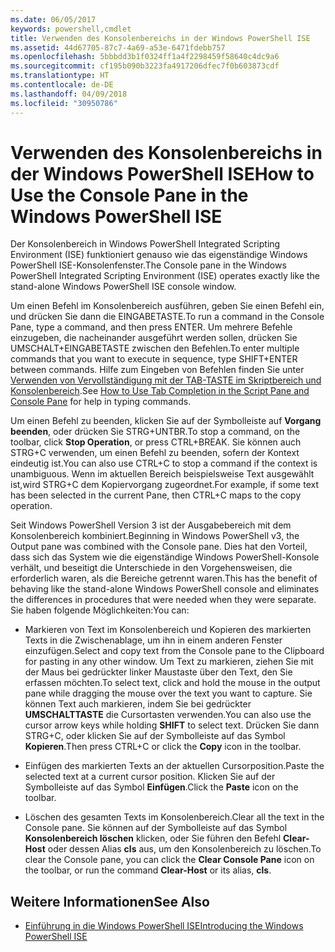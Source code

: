 ```yaml
---
ms.date: 06/05/2017
keywords: powershell,cmdlet
title: Verwenden des Konsolenbereichs in der Windows PowerShell ISE
ms.assetid: 44d67705-87c7-4a69-a53e-6471fdebb757
ms.openlocfilehash: 5bbbdd3b1f0324ff1a4f2298459f58640c4dc9a6
ms.sourcegitcommit: cf195b090b3223fa4917206dfec7f0b603873cdf
ms.translationtype: HT
ms.contentlocale: de-DE
ms.lasthandoff: 04/09/2018
ms.locfileid: "30950786"
---
```

# <a name="how-to-use-the-console-pane-in-the-windows-powershell-ise"></a><span data-ttu-id="13c02-103">Verwenden des Konsolenbereichs in der Windows PowerShell ISE</span><span class="sxs-lookup"><span data-stu-id="13c02-103">How to Use the Console Pane in the Windows PowerShell ISE</span></span>

<span data-ttu-id="13c02-104">Der Konsolenbereich in Windows PowerShell Integrated Scripting Environment (ISE) funktioniert genauso wie das eigenständige Windows PowerShell ISE-Konsolenfenster.</span><span class="sxs-lookup"><span data-stu-id="13c02-104">The Console pane in the Windows PowerShell Integrated Scripting Environment (ISE) operates exactly like the stand-alone Windows PowerShell ISE console window.</span></span>

<span data-ttu-id="13c02-105">Um einen Befehl im Konsolenbereich ausführen, geben Sie einen Befehl ein, und drücken Sie dann die EINGABETASTE.</span><span class="sxs-lookup"><span data-stu-id="13c02-105">To run a command in the Console Pane, type a command, and then press ENTER.</span></span> <span data-ttu-id="13c02-106">Um mehrere Befehle einzugeben, die nacheinander ausgeführt werden sollen, drücken Sie UMSCHALT+EINGABETASTE zwischen den Befehlen.</span><span class="sxs-lookup"><span data-stu-id="13c02-106">To enter multiple commands that you want to execute in sequence, type SHIFT+ENTER between commands.</span></span> <span data-ttu-id="13c02-107">Hilfe zum Eingeben von Befehlen finden Sie unter [Verwenden von Vervollständigung mit der TAB-TASTE im Skriptbereich und Konsolenbereich](How-to-Use-Tab-Completion-in-the-Script-Pane-and-Console-Pane.md).</span><span class="sxs-lookup"><span data-stu-id="13c02-107">See [How to Use Tab Completion in the Script Pane and Console Pane](How-to-Use-Tab-Completion-in-the-Script-Pane-and-Console-Pane.md) for help in typing commands.</span></span>

<span data-ttu-id="13c02-108">Um einen Befehl zu beenden, klicken Sie auf der Symbolleiste auf **Vorgang beenden**, oder drücken Sie STRG+UNTBR.</span><span class="sxs-lookup"><span data-stu-id="13c02-108">To stop a command, on the toolbar, click **Stop Operation**, or press CTRL+BREAK.</span></span> <span data-ttu-id="13c02-109">Sie können auch STRG+C verwenden, um einen Befehl zu beenden, sofern der Kontext eindeutig ist.</span><span class="sxs-lookup"><span data-stu-id="13c02-109">You can also use CTRL+C to stop a command if the context is unambiguous.</span></span> <span data-ttu-id="13c02-110">Wenn im aktuellen Bereich beispielsweise Text ausgewählt ist,wird STRG+C dem Kopiervorgang zugeordnet.</span><span class="sxs-lookup"><span data-stu-id="13c02-110">For example, if some text has been selected in the current Pane, then CTRL+C maps to the copy operation.</span></span>

<span data-ttu-id="13c02-111">Seit Windows PowerShell Version 3 ist der Ausgabebereich mit dem Konsolenbereich kombiniert.</span><span class="sxs-lookup"><span data-stu-id="13c02-111">Beginning in Windows PowerShell v3, the Output pane was combined with the Console pane.</span></span> <span data-ttu-id="13c02-112">Dies hat den Vorteil, dass sich das System wie die eigenständige Windows PowerShell-Konsole verhält, und beseitigt die Unterschiede in den Vorgehensweisen, die erforderlich waren, als die Bereiche getrennt waren.</span><span class="sxs-lookup"><span data-stu-id="13c02-112">This has the benefit of behaving like the stand-alone Windows PowerShell console and eliminates the differences in procedures that were needed when they were separate.</span></span> <span data-ttu-id="13c02-113">Sie haben folgende Möglichkeiten:</span><span class="sxs-lookup"><span data-stu-id="13c02-113">You can:</span></span>

- <span data-ttu-id="13c02-114">Markieren von Text im Konsolenbereich und Kopieren des markierten Texts in die Zwischenablage, um ihn in einem anderen Fenster einzufügen.</span><span class="sxs-lookup"><span data-stu-id="13c02-114">Select and copy text from the Console pane to the Clipboard for pasting in any other window.</span></span> <span data-ttu-id="13c02-115">Um Text zu markieren, ziehen Sie mit der Maus bei gedrückter linker Maustaste über den Text, den Sie erfassen möchten.</span><span class="sxs-lookup"><span data-stu-id="13c02-115">To select text, click and hold the mouse in the output pane while dragging the mouse over the text you want to capture.</span></span> <span data-ttu-id="13c02-116">Sie können Text auch markieren, indem Sie bei gedrückter **UMSCHALTTASTE** die Cursortasten verwenden.</span><span class="sxs-lookup"><span data-stu-id="13c02-116">You can also use the cursor arrow keys while holding **SHIFT** to select text.</span></span> <span data-ttu-id="13c02-117">Drücken Sie dann STRG+C, oder klicken Sie auf der Symbolleiste auf das Symbol **Kopieren**.</span><span class="sxs-lookup"><span data-stu-id="13c02-117">Then press CTRL+C or click the **Copy** icon in the toolbar.</span></span>

- <span data-ttu-id="13c02-118">Einfügen des markierten Texts an der aktuellen Cursorposition.</span><span class="sxs-lookup"><span data-stu-id="13c02-118">Paste the selected text at a current cursor position.</span></span> <span data-ttu-id="13c02-119">Klicken Sie auf der Symbolleiste auf das Symbol **Einfügen**.</span><span class="sxs-lookup"><span data-stu-id="13c02-119">Click the **Paste** icon on the toolbar.</span></span>

- <span data-ttu-id="13c02-120">Löschen des gesamten Texts im Konsolenbereich.</span><span class="sxs-lookup"><span data-stu-id="13c02-120">Clear all the text in the Console pane.</span></span> <span data-ttu-id="13c02-121">Sie können auf der Symbolleiste auf das Symbol **Konsolenbereich löschen** klicken, oder Sie führen den Befehl **Clear-Host** oder dessen Alias **cls** aus, um den Konsolenbereich zu löschen.</span><span class="sxs-lookup"><span data-stu-id="13c02-121">To clear the Console pane, you can click the **Clear Console Pane** icon on the toolbar, or run the command **Clear-Host** or its alias, **cls**.</span></span>

## <a name="see-also"></a><span data-ttu-id="13c02-122">Weitere Informationen</span><span class="sxs-lookup"><span data-stu-id="13c02-122">See Also</span></span>

- [<span data-ttu-id="13c02-123">Einführung in die Windows PowerShell ISE</span><span class="sxs-lookup"><span data-stu-id="13c02-123">Introducing the Windows PowerShell ISE</span></span>](Introducing-the-Windows-PowerShell-ISE.md)